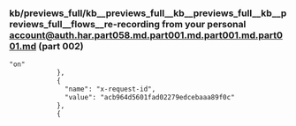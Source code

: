 ### kb/previews_full/kb__previews_full__kb__previews_full__kb__previews_full__flows__re-recording from your personal account@auth.har.part058.md.part001.md.part001.md.part001.md (part 002)

```md
"on"
            },
            {
              "name": "x-request-id",
              "value": "acb964d5601fad02279edcebaaa89f0c"
            },
            {
       
```

```
